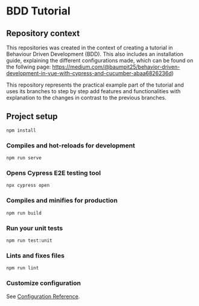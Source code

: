 # BDD Tutorial

## Repository context

This repositories was created in the context of creating a tutorial in Behaviour Driven Development (BDD). This also includes an installation guide, explaining the different configurations made, which can be found on the follwing page: https://medium.com/@baumpit25/behavior-driven-development-in-vue-with-cypress-and-cucumber-abaa6826236d)

This repository represents the practical example part of the tutorial and uses its branches to step by step add features and functionalities with explanation to the changes in contrast to the previous branches.

## Project setup
```
npm install
```

### Compiles and hot-reloads for development
```
npm run serve
```

### Opens Cypress E2E testing tool
```
npx cypress open
```

### Compiles and minifies for production
```
npm run build
```

### Run your unit tests
```
npm run test:unit
```

### Lints and fixes files
```
npm run lint
```

### Customize configuration
See [Configuration Reference](https://cli.vuejs.org/config/).
